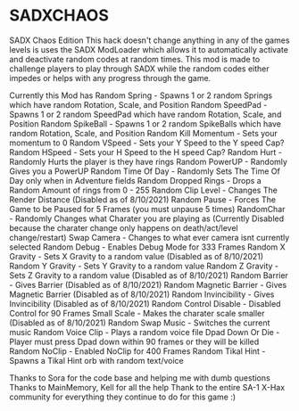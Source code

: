 # SADXCHAOS
SADX Chaos Edition
This hack doesn't change anything in any of the games levels is uses the SADX ModLoader
which allows it to automatically activate and deactivate random codes at random times. 
This mod is made to challenge players to play through SADX while the random codes either impedes or helps with any progress through the game.

Currently this Mod has
Random Spring - Spawns 1 or 2 random Springs which have random Rotation, Scale, and Position
Random SpeedPad - Spawns 1 or 2 random SpeedPad which have random Rotation, Scale, and Position
Random SpikeBall - Spawns 1 or 2 random SpikeBalls which have random Rotation, Scale, and Position
Random Kill Momentum - Sets your momentum to 0
Random VSpeed - Sets your Y Speed to the Y speed Cap?
Random HSpeed - Sets your H Speed to the H speed Cap?
Random Hurt - Randomly Hurts the player is they have rings
Random PowerUP - Randomly Gives you a PowerUP
Random Time Of Day - Randomly Sets The Time Of Day only when in Adventure fields
Random Dropped Rings - Drops a Random Amount of rings from 0 - 255
Random Clip Level - Changes The Render Distance (Disabled as of 8/10/2021)
Random Pause - Forces The Game to be Paused for 5 Frames (you must unpause 5 times)
RandomChar - Randomly Changes what Charater you are playing as (Currently Disabled because the charater change only happens on death/act/level change/restart)
Swap Camera - Changes to what ever camera isnt currently selected
Random Debug - Enables Debug Mode for 333 Frames 
Random X Gravity - Sets X Gravity to a random value (Disabled as of 8/10/2021)
Random Y Gravity - Sets Y Gravity to a random value
Random Z Gravity - Sets Z Gravity to a random value (Disabled as of 8/10/2021)
Random Barrier - Gives Barrier (Disabled as of 8/10/2021)
Random Magnetic Barrier - Gives Magnetic Barrier (Disabled as of 8/10/2021)
Random Invincibility - Gives Invincibility (Disabled as of 8/10/2021)
Random Control Disable - Disabled Control for 90 Frames
Small Scale - Makes the charater scale smaller (Disabled as of 8/10/2021)
Random Swap Music - Switches the current music
Random Voice Clip - Plays a random voice file
Dpad Down Or Die - Player must press Dpad down within 90 frames or they will be killed
Random NoClip - Enabled NoClip for 400 Frames
Random Tikal Hint - Spawns a Tikal Hint orb with random text/voice






Thanks to Sora for the code base and helping me with dumb questions
Thanks to MainMemory, Kell for all the help 
Thank to the entire SA-1 X-Hax community for everything they continue to do for this game :)
